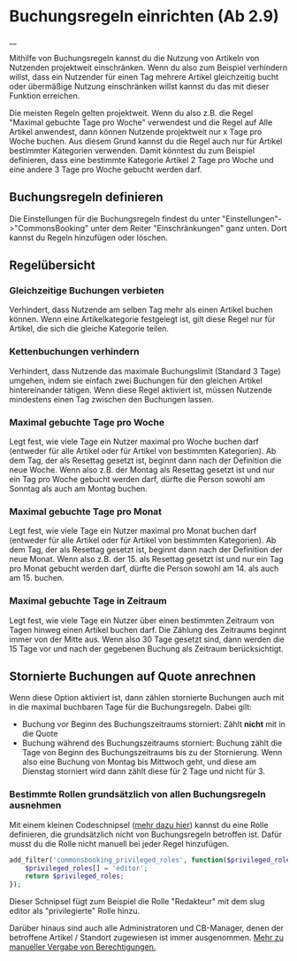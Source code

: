 #  Buchungsregeln einrichten (Ab 2.9)

__

Mithilfe von Buchungsregeln kannst du die Nutzung von Artikeln von Nutzenden
projektweit einschränken. Wenn du also zum Beispiel verhindern willst, dass
ein Nutzender für einen Tag mehrere Artikel gleichzeitig bucht oder übermäßige
Nutzung einschränken willst kannst du das mit dieser Funktion erreichen.  
  
Die meisten Regeln gelten projektweit. Wenn du also z.B. die Regel "Maximal
gebuchte Tage pro Woche" verwendest und die Regel auf Alle Artikel anwendest,
dann können Nutzende projektweit nur x Tage pro Woche buchen. Aus diesem Grund
kannst du die Regel auch nur für Artikel bestimmter Kategorien verwenden.
Damit könntest du zum Beispiel definieren, dass eine bestimmte Kategorie
Artikel 2 Tage pro Woche und eine andere 3 Tage pro Woche gebucht werden darf.

##  Buchungsregeln definieren

Die Einstellungen für die Buchungsregeln findest du unter
"Einstellungen"->"CommonsBooking" unter dem Reiter "Einschränkungen" ganz
unten. Dort kannst du Regeln hinzufügen oder löschen.

##  Regelübersicht

###  Gleichzeitige Buchungen verbieten

Verhindert, dass Nutzende am selben Tag mehr als einen Artikel buchen können.
Wenn eine Artikelkategorie festgelegt ist, gilt diese Regel nur für Artikel,
die sich die gleiche Kategorie teilen.

###  Kettenbuchungen verhindern

Verhindert, dass Nutzende das maximale Buchungslimit (Standard 3 Tage)
umgehen, indem sie einfach zwei Buchungen für den gleichen Artikel
hintereinander tätigen. Wenn diese Regel aktiviert ist, müssen Nutzende
mindestens einen Tag zwischen den Buchungen lassen.

###  Maximal gebuchte Tage pro Woche

Legt fest, wie viele Tage ein Nutzer maximal pro Woche buchen darf (entweder
für alle Artikel oder für Artikel von bestimmten Kategorien). Ab dem Tag, der
als Resettag gesetzt ist, beginnt dann nach der Definition die neue Woche.
Wenn also z.B. der Montag als Resettag gesetzt ist und nur ein Tag pro Woche
gebucht werden darf, dürfte die Person sowohl am Sonntag als auch am Montag
buchen.

###  Maximal gebuchte Tage pro Monat

Legt fest, wie viele Tage ein Nutzer maximal pro Monat buchen darf (entweder
für alle Artikel oder für Artikel von bestimmten Kategorien). Ab dem Tag, der
als Resettag gesetzt ist, beginnt dann nach der Definition der neue Monat.
Wenn also z.B. der 15. als Resettag gesetzt ist und nur ein Tag pro Monat
gebucht werden darf, dürfte die Person sowohl am 14. als auch am 15. buchen.

###  Maximal gebuchte Tage in Zeitraum

Legt fest, wie viele Tage ein Nutzer über einen bestimmten Zeitraum von Tagen
hinweg einen Artikel buchen darf. Die Zählung des Zeitraums beginnt immer von
der Mitte aus. Wenn also 30 Tage gesetzt sind, dann werden die 15 Tage vor und
nach der gegebenen Buchung als Zeitraum berücksichtigt.

##  Stornierte Buchungen auf Quote anrechnen

Wenn diese Option aktiviert ist, dann zählen stornierte Buchungen auch mit in
die maximal buchbaren Tage für die Buchungsregeln. Dabei gilt:

  * Buchung vor Beginn des Buchungszeitraums storniert: Zählt **nicht** mit in die Quote
  * Buchung während des Buchungszeitraums storniert: Buchung zählt die Tage von Beginn des Buchungszeitraums bis zu der Stornierung. Wenn also eine Buchung von Montag bis Mittwoch geht, und diese am Dienstag storniert wird dann zählt diese für 2 Tage und nicht für 3.

###  Bestimmte Rollen grundsätzlich von allen Buchungsregeln ausnehmen

Mit einem kleinen Codeschnipsel ([mehr dazu hier](/dokumentation/einstellungen/hooks-und-filter)) kannst du eine Rolle
definieren, die grundsätzlich nicht von Buchungsregeln betroffen ist. Dafür musst du die Rolle nicht manuell bei jeder
Regel hinzufügen.


```php
add_filter('commonsbooking_privileged_roles', function($privileged_roles) {
    $privileged_roles[] = 'editor';
    return $privileged_roles;
});
```

Dieser Schnipsel fügt zum Beispiel die Rolle "Redakteur" mit dem slug editor
als "privilegierte" Rolle hinzu.

Darüber hinaus sind auch alle Administratoren und CB-Manager, denen der
betroffene Artikel / Standort zugewiesen ist immer ausgenommen. [Mehr zu manueller Vergabe von Berechtigungen.](/dokumentation/grundlagen/rechte-des-commonsbooking-manager)


